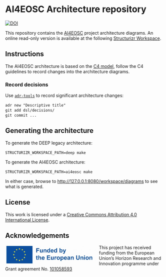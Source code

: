 # AI4EOSC Architecture repository

[![DOI](https://zenodo.org/badge/587778839.svg)](https://zenodo.org/doi/10.5281/zenodo.13343446)

This repository contains the [AI4EOSC](https://ai4eosc.eu) project architecture
diagrams. An online read-only version is available at the following
[Structurizr Workspace](https://structurizr.com/share/73873/2f769b91-f208-41b0-b79f-5e196435bdb1).

## Instructions

The AI4EOSC architecture is based on the [C4 model](https://c4model.com/),
follow the C4 guidelines to record changes into the architecture diagrams.

### Record decisions

Use [`adr-tools`](https://github.com/npryce/adr-tools) to record significant
architecture changes:

    adr new "Descriptive title"
    git add dsl/decisions/
    git commit ...


## Generating the architecture

To generate the DEEP legacy architecture:

    STRUCTURIZR_WORKSPACE_PATH=deep make

To generate the AI4EOSC architecture:

    STRUCTURIZR_WORKSPACE_PATH=ai4eosc make

In either case, browse to http://127.0.0.1:8080/workspace/diagrams to see what
is generated.

## License

This work is licensed under a
[Creative Commons Attribution 4.0 International License](https://github.com/AI4EOSC/ai4-architecture/blob/main/LICENSE).

## Acknowledgements

<img width=300 align="left" src="https://raw.githubusercontent.com/AI4EOSC/.github/ai4eosc/profile/EN-Funded.jpg" alt="Funded by the European Union" />

This project has received funding from the European Union’s Horizon Research and Innovation programme under Grant agreement No. [101058593](https://cordis.europa.eu/project/id/101058593)

